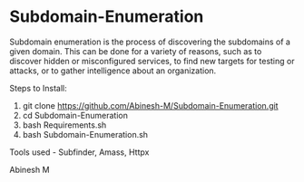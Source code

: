 # Subdomain-Enumeration

Subdomain enumeration is the process of discovering the subdomains of a given domain. This can be done for a variety of reasons, such as to discover hidden or misconfigured services, to find new targets for testing or attacks, or to gather intelligence about an organization.


Steps to Install:

1. git clone https://github.com/Abinesh-M/Subdomain-Enumeration.git
2. cd Subdomain-Enumeration
3. bash Requirements.sh
4. bash Subdomain-Enumeration.sh

Tools used - Subfinder, Amass, Httpx


Abinesh M
